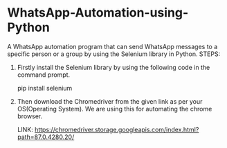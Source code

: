# WhatsApp-Automation-using-Python
A WhatsApp automation program that can send WhatsApp messages to a specific person or a group by using the Selenium library in Python.
STEPS:
1. Firstly install the Selenium library by using the following code in the command prompt.

     pip install selenium

2. Then download the Chromedriver from the given link as per your OS(Operating System). We are using this for automating the chrome browser.
      
      LINK: https://chromedriver.storage.googleapis.com/index.html?path=87.0.4280.20/
